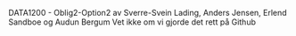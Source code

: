 DATA1200 - Oblig2-Option2 av Sverre-Svein Lading, Anders Jensen, Erlend Sandboe og Audun Bergum
Vet ikke om vi gjorde det rett på Github
